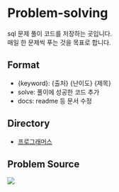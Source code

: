 # Problem-solving

sql 문제 풀이 코드를 저장하는 곳입니다.<br>
매일 한 문제씩 푸는 것을 목표로 합니다.


## Format

- {keyword}: {출처} {난이도} {제목}
- solve: 풀이에 성공한 코드 추가
- docs: readme 등 문서 수정

## Directory

- [프로그래머스](https://github.com/kimta2hwan/sql-problem-solving/tree/main/programmers)


## Problem Source

<a href="https://programmers.co.kr/">
<img src="https://img.shields.io/badge/Programmers-1A2639.svg?style=flat&logo=data:image/png;base64,iVBORw0KGgoAAAANSUhEUgAAABAAAAAQCAMAAAAoLQ9TAAAAP1BMVEUgKz1RWWZ+hI4AASIUITUaJjkeKTshLD4gKz3///8GGTAAECtyeIO9wMQoM0Xw8fJASlmNkpzZ296hpaxjanY/SVkuAAAACHRSTlPq////////MiIP05YAAAB5SURBVBiVXY/bEoAgCAUFgfCaVv//rZlZOfG2O8zhYBaj05jFDBYZpjMzl/yYi+HIUFhIXoEVgcMRiPkSIUese13dihGa8Glz96jvGxQHb3ZkeEhdRBpCOdjGyT5nW2xqgfbtoZIdWvqKqd/B69RUpdD33p068f/9E0IPB/j2biKGAAAAAElFTkSuQmCC"/></a><br>
